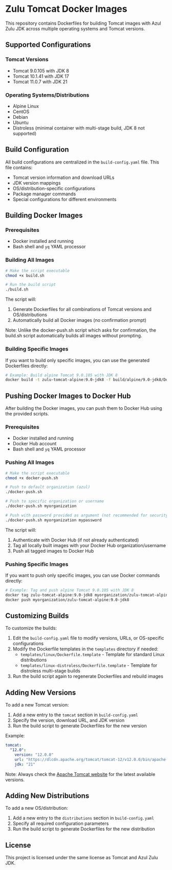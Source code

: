 # Zulu Tomcat Docker Images

This repository contains Dockerfiles for building Tomcat images with Azul Zulu JDK across multiple operating systems and Tomcat versions.

## Supported Configurations

### Tomcat Versions
- Tomcat 9.0.105 with JDK 8
- Tomcat 10.1.41 with JDK 17
- Tomcat 11.0.7 with JDK 21

### Operating Systems/Distributions
- Alpine Linux
- CentOS
- Debian
- Ubuntu
- Distroless (minimal container with multi-stage build, JDK 8 not supported)

## Build Configuration

All build configurations are centralized in the `build-config.yaml` file. This file contains:

- Tomcat version information and download URLs
- JDK version mappings
- OS/distribution-specific configurations
- Package manager commands
- Special configurations for different environments

## Building Docker Images

### Prerequisites

- Docker installed and running
- Bash shell and `yq` YAML processor

### Building All Images

```bash
# Make the script executable
chmod +x build.sh

# Run the build script
./build.sh
```

The script will:
1. Generate Dockerfiles for all combinations of Tomcat versions and OS/distributions
2. Automatically build all Docker images (no confirmation prompt)

Note: Unlike the docker-push.sh script which asks for confirmation, the build.sh script automatically builds all images without prompting.

### Building Specific Images

If you want to build only specific images, you can use the generated Dockerfiles directly:

```bash
# Example: Build alpine Tomcat 9.0.105 with JDK 8
docker build -t zulu-tomcat-alpine:9.0-jdk8 -f build/alpine/9.0-jdk8/Dockerfile .
```

## Pushing Docker Images to Docker Hub

After building the Docker images, you can push them to Docker Hub using the provided scripts.

### Prerequisites

- Docker installed and running
- Docker Hub account
- Bash shell and `yq` YAML processor

### Pushing All Images

```bash
# Make the script executable
chmod +x docker-push.sh

# Push to default organization (azul)
./docker-push.sh

# Push to specific organization or username
./docker-push.sh myorganization

# Push with password provided as argument (not recommended for security reasons)
./docker-push.sh myorganization mypassword
```

The script will:
1. Authenticate with Docker Hub (if not already authenticated)
2. Tag all locally built images with your Docker Hub organization/username
3. Push all tagged images to Docker Hub

### Pushing Specific Images

If you want to push only specific images, you can use Docker commands directly:

```bash
# Example: Tag and push alpine Tomcat 9.0.105 with JDK 8
docker tag zulu-tomcat-alpine:9.0-jdk8 myorganization/zulu-tomcat-alpine:9.0-jdk8
docker push myorganization/zulu-tomcat-alpine:9.0-jdk8
```

## Customizing Builds

To customize the builds:

1. Edit the `build-config.yaml` file to modify versions, URLs, or OS-specific configurations
2. Modify the Dockerfile templates in the `templates` directory if needed:
   - `templates/linux/Dockerfile.template` - Template for standard Linux distributions
   - `templates/linux-distroless/Dockerfile.template` - Template for distroless multi-stage builds
3. Run the build script again to regenerate Dockerfiles and rebuild images

## Adding New Versions

To add a new Tomcat version:

1. Add a new entry to the `tomcat` section in `build-config.yaml`
2. Specify the version, download URL, and JDK version
3. Run the build script to generate Dockerfiles for the new version

Example:

```yaml
tomcat:
  "12.0":
    version: "12.0.0"
    url: "https://dlcdn.apache.org/tomcat/tomcat-12/v12.0.0/bin/apache-tomcat-12.0.0"
    jdk: "21"
```

Note: Always check the [Apache Tomcat website](https://tomcat.apache.org/download-12.cgi) for the latest available versions.

## Adding New Distributions

To add a new OS/distribution:

1. Add a new entry to the `distributions` section in `build-config.yaml`
2. Specify all required configuration parameters
3. Run the build script to generate Dockerfiles for the new distribution

## License

This project is licensed under the same license as Tomcat and Azul Zulu JDK.

